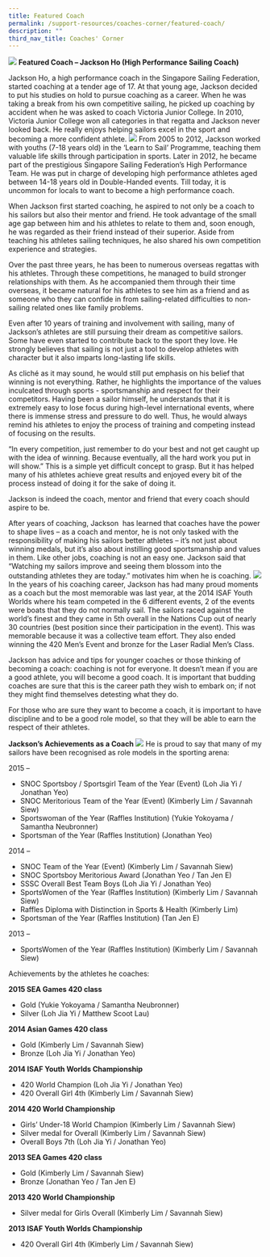 ```yaml
---
title: Featured Coach
permalink: /support-resources/coaches-corner/featured-coach/
description: ""
third_nav_title: Coaches' Corner
---
```



![](/images/Support/Coache's%20Corner/Picture4.jpeg)
**Featured Coach – Jackson Ho (High Performance Sailing Coach)**

Jackson Ho, a high performance coach in the Singapore Sailing Federation, started coaching at a tender age of 17. At that young age, Jackson decided to put his studies on hold to pursue coaching as a career. When he was taking a break from his own competitive sailing, he picked up coaching by accident when he was asked to coach Victoria Junior College. In 2010, Victoria Junior College won all categories in that regatta and Jackson never looked back. He really enjoys helping sailors excel in the sport and becoming a more confident athlete.
![](/images/Support/Coache's%20Corner/Featured%20Coach/Picture1.jpeg)
From 2005 to 2012, Jackson worked with youths (7-18 years old) in the ‘Learn to Sail’ Programme, teaching them valuable life skills through participation in sports. Later in 2012, he became part of the prestigious Singapore Sailing Federation’s High Performance Team. He was put in charge of developing high performance athletes aged between 14-18 years old in Double-Handed events. Till today, it is uncommon for locals to want to become a high performance coach.

When Jackson first started coaching, he aspired to not only be a coach to his sailors but also their mentor and friend. He took advantage of the small age gap between him and his athletes to relate to them and, soon enough, he was regarded as their friend instead of their superior. Aside from teaching his athletes sailing techniques, he also shared his own competition experience and strategies.

Over the past three years, he has been to numerous overseas regattas with his athletes. Through these competitions, he managed to build stronger relationships with them. As he accompanied them through their time overseas, it became natural for his athletes to see him as a friend and as someone who they can confide in from sailing-related difficulties to non-sailing related ones like family problems.

Even after 10 years of training and involvement with sailing, many of Jackson’s athletes are still pursuing their dream as competitive sailors. Some have even started to contribute back to the sport they love. He strongly believes that sailing is not just a tool to develop athletes with character but it also imparts long-lasting life skills.

As cliché as it may sound, he would still put emphasis on his belief that winning is not everything. Rather, he highlights the importance of the values inculcated through sports - sportsmanship and respect for their competitors. Having been a sailor himself, he understands that it is extremely easy to lose focus during high-level international events, where there is immense stress and pressure to do well. Thus, he would always remind his athletes to enjoy the process of training and competing instead of focusing on the results.

“In every competition, just remember to do your best and not get caught up with the idea of winning. Because eventually, all the hard work you put in will show.” This is a simple yet difficult concept to grasp. But it has helped many of his athletes achieve great results and enjoyed every bit of the process instead of doing it for the sake of doing it.

Jackson is indeed the coach, mentor and friend that every coach should aspire to be.  

After years of coaching, Jackson  has learned that coaches have the power to shape lives – as a coach and mentor, he is not only tasked with the responsibility of making his sailors better athletes – it’s not just about winning medals, but it’s also about instilling good sportsmanship and values in them. Like other jobs, coaching is not an easy one. Jackson said that “Watching my sailors improve and seeing them blossom into the outstanding athletes they are today.” motivates him when he is coaching.
![](/images/Support/Coache's%20Corner/Featured%20Coach/Picture2.jpeg)
In the years of his coaching career, Jackson has had many proud moments as a coach but the most memorable was last year, at the 2014 ISAF Youth Worlds where his team competed in the 6 different events, 2 of the events were boats that they do not normally sail. The sailors raced against the world’s finest and they came in 5th overall in the Nations Cup out of nearly 30 countries (best position since their participation in the event). This was memorable because it was a collective team effort. They also ended winning the 420 Men’s Event and bronze for the Laser Radial Men’s Class.

Jackson has advice and tips for younger coaches or those thinking of becoming a coach: coaching is not for everyone. It doesn’t mean if you are a good athlete, you will become a good coach. It is important that budding coaches are sure that this is the career path they wish to embark on; if not they might find themselves detesting what they do.

For those who are sure they want to become a coach, it is important to have discipline and to be a good role model, so that they will be able to earn the respect of their athletes.

**Jackson’s Achievements as a Coach**
![](/images/Support/Coache's%20Corner/Featured%20Coach/Picture3.jpeg)
He is proud to say that many of my sailors have been recognised as role models in the sporting arena:

2015 –

*   SNOC Sportsboy / Sportsgirl Team of the Year (Event) (Loh Jia Yi / Jonathan Yeo)
*   SNOC Meritorious Team of the Year (Event) (Kimberly Lim / Savannah Siew)
*   Sportswoman of the Year (Raffles Institution) (Yukie Yokoyama / Samantha Neubronner)
*   Sportsman of the Year (Raffles Institution) (Jonathan Yeo)

2014 –

*   SNOC Team of the Year (Event) (Kimberly Lim / Savannah Siew)
*   SNOC Sportsboy Meritorious Award (Jonathan Yeo / Tan Jen E)
*   SSSC Overall Best Team Boys (Loh Jia Yi / Jonathan Yeo)
*   SportsWomen of the Year (Raffles Institution) (Kimberly Lim / Savannah Siew)
*   Raffles Diploma with Distinction in Sports & Health (Kimberly Lim)
*   Sportsman of the Year (Raffles Institution) (Tan Jen E)

2013 –

*   SportsWomen of the Year (Raffles Institution) (Kimberly Lim / Savannah Siew)

Achievements by the athletes he coaches:

**2015 SEA Games 420 class**

*   Gold (Yukie Yokoyama / Samantha Neubronner)
*   Silver (Loh Jia Yi / Matthew Scoot Lau)

**2014 Asian Games 420 class**

*   Gold (Kimberly Lim / Savannah Siew)
*   Bronze (Loh Jia Yi / Jonathan Yeo)

**2014 ISAF Youth Worlds Championship**

*   420 World Champion (Loh Jia Yi / Jonathan Yeo)
*   420 Overall Girl 4th (Kimberly Lim / Savannah Siew)

**2014 420 World Championship**

*   Girls’ Under-18 World Champion (Kimberly Lim / Savannah Siew)
*   Silver medal for Overall (Kimberly Lim / Savannah Siew)
*   Overall Boys 7th (Loh Jia Yi / Jonathan Yeo)

**2013 SEA Games 420 class**

*   Gold (Kimberly Lim / Savannah Siew)
*   Bronze (Jonathan Yeo / Tan Jen E)

**2013 420 World Championship**

*   Silver medal for Girls Overall (Kimberly Lim / Savannah Siew)

**2013 ISAF Youth Worlds Championship**

*   420 Overall Girl 4th (Kimberly Lim / Savannah Siew)